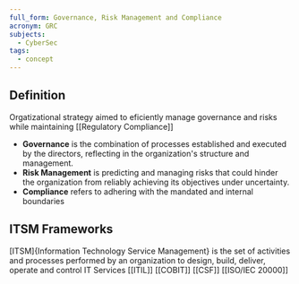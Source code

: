 ```yaml
---
full_form: Governance, Risk Management and Compliance
acronym: GRC
subjects:
  - CyberSec
tags:
  - concept
---
```


## Definition
Orgatizational strategy aimed to eficiently manage governance and risks while maintaining [[Regulatory Compliance]]

- **Governance** is the combination of processes established and executed by the directors, reflecting in the organization's structure and management.
- **Risk Management** is predicting and managing risks that could hinder the organization from reliably achieving its objectives under uncertainty.
- **Compliance** refers to adhering with the mandated and internal boundaries

## ITSM Frameworks
[ITSM]{Information Technology Service Management} is the set of activities and processes performed by an organization to design, build, deliver, operate and control IT Services
[[ITIL]]
[[COBIT]]
[[CSF]]
[[ISO/IEC 20000]]
